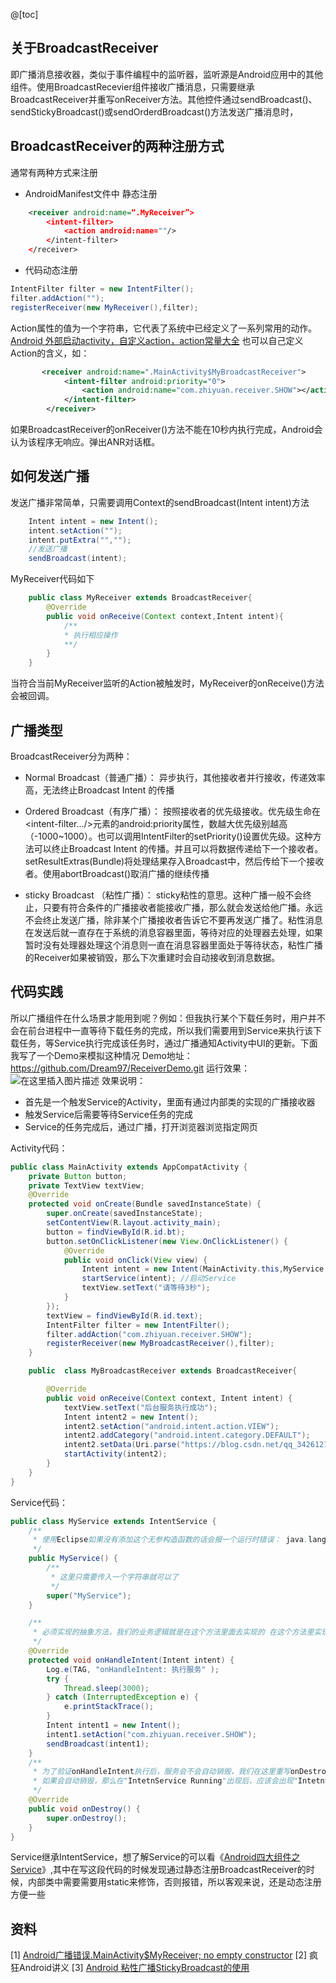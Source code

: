 ﻿@[toc]
## 关于BroadcastReceiver
即广播消息接收器，类似于事件编程中的监听器，监听源是Android应用中的其他组件。使用BroadcastRecevier组件接收广播消息，只需要继承BroadcastReceiver并重写onReceiver方法。其他控件通过sendBroadcast()、sendStickyBroadcast()或sendOrderdBroadcast()方法发送广播消息时，

## BroadcastReceiver的两种注册方式
通常有两种方式来注册

- AndroidManifest文件中 静态注册
	

```xml
	<receiver android:name=“.MyReceiver”>
		<intent-filter>
			<action android:name=""/>
		</intent-filter>
	</receiver>
```

- 代码动态注册

```JAVA
IntentFilter filter = new IntentFilter();
filter.addAction("");
registerReceiver(new MyReceiver(),filter);
```
Action属性的值为一个字符串，它代表了系统中已经定义了一系列常用的动作。
[Android 外部启动activity，自定义action，action常量大全](https://www.cnblogs.com/guop/p/5067342.html)
也可以自己定义Action的含义，如：
```xml
       <receiver android:name=".MainActivity$MyBroadcastReceiver">
            <intent-filter android:priority="0">
                <action android:name="com.zhiyuan.receiver.SHOW"></action>
            </intent-filter>
        </receiver>
```

如果BroadcastReceiver的onReceiver()方法不能在10秒内执行完成，Android会认为该程序无响应。弹出ANR对话框。

## 如何发送广播
 发送广播非常简单，只需要调用Context的sendBroadcast(Intent intent)方法
 

```java
	Intent intent = new Intent();
	intent.setAction("");
	intent.putExtra("","");
	//发送广播
	sendBroadcast(intent);
```
MyReceiver代码如下

```java
	public class MyReceiver extends BroadcastReceiver{
		@Override
		public void onReceive(Context context,Intent intent){
			/**
			* 执行相应操作
			**/
		}
	}
```
当符合当前MyReceiver监听的Action被触发时，MyReceiver的onReceive()方法会被回调。

## 广播类型
BroadcastReceiver分为两种：

- Normal Broadcast（普通广播）：
	异步执行，其他接收者并行接收，传递效率高，无法终止Broadcast Intent 的传播
- Ordered Broadcast（有序广播）：
	按照接收者的优先级接收。优先级生命在<intent-filter.../>元素的android:priority属性，数越大优先级别越高（-1000~1000）。也可以调用IntentFilter的setPriority()设置优先级。这种方法可以终止Broadcast Intent 的传播。并且可以将数据传递给下一个接收者。setResultExtras(Bundle)将处理结果存入Broadcast中，然后传给下一个接收者。使用abortBroadcast()取消广播的继续传播

- sticky Broadcast （粘性广播）：
sticky粘性的意思。这种广播一般不会终止，只要有符合条件的广播接收者能接收广播，那么就会发送给他广播。永远不会终止发送广播，除非某个广播接收者告诉它不要再发送广播了。粘性消息在发送后就一直存在于系统的消息容器里面，等待对应的处理器去处理，如果暂时没有处理器处理这个消息则一直在消息容器里面处于等待状态，粘性广播的Receiver如果被销毁，那么下次重建时会自动接收到消息数据。

## 代码实践 
所以广播组件在什么场景才能用到呢？例如：但我执行某个下载任务时，用户并不会在前台进程中一直等待下载任务的完成，所以我们需要用到Service来执行该下载任务，等Service执行完成该任务时，通过广播通知Activity中UI的更新。下面我写了一个Demo来模拟这种情况
Demo地址：https://github.com/Dream97/ReceiverDemo.git
运行效果：
![在这里插入图片描述](https://img-blog.csdn.net/20180922010357841?watermark/2/text/aHR0cHM6Ly9ibG9nLmNzZG4ubmV0L3FxXzM0MjYxMjE0/font/5a6L5L2T/fontsize/400/fill/I0JBQkFCMA==/dissolve/70)
效果说明：

- 首先是一个触发Service的Activity，里面有通过内部类的实现的广播接收器
- 触发Service后需要等待Service任务的完成
- Service的任务完成后，通过广播，打开浏览器浏览指定网页

Activity代码：

```java
public class MainActivity extends AppCompatActivity {
    private Button button;
    private TextView textView;
    @Override
    protected void onCreate(Bundle savedInstanceState) {
        super.onCreate(savedInstanceState);
        setContentView(R.layout.activity_main);
        button = findViewById(R.id.bt);
        button.setOnClickListener(new View.OnClickListener() {
            @Override
            public void onClick(View view) {
                Intent intent = new Intent(MainActivity.this,MyService.class);
                startService(intent); //启动Service
                textView.setText("请等待3秒");
            }
        });
        textView = findViewById(R.id.text);
        IntentFilter filter = new IntentFilter();
        filter.addAction("com.zhiyuan.receiver.SHOW");
        registerReceiver(new MyBroadcastReceiver(),filter);
    }

    public  class MyBroadcastReceiver extends BroadcastReceiver{

        @Override
        public void onReceive(Context context, Intent intent) {
            textView.setText("后台服务执行成功");
            Intent intent2 = new Intent();
            intent2.setAction("android.intent.action.VIEW");
            intent2.addCategory("android.intent.category.DEFAULT");
            intent2.setData(Uri.parse("https://blog.csdn.net/qq_34261214"));
            startActivity(intent2);
        }
    }
}

```
Service代码：

```java
public class MyService extends IntentService {
    /**
     * 使用Eclipse如果没有添加这个无参构造函数的话会报一个运行时错误： java.lang.InstantiationException
     */
    public MyService() {
        /**
         * 这里只需要传入一个字符串就可以了
         */
        super("MyService");
    }

    /**
     * 必须实现的抽象方法，我们的业务逻辑就是在这个方法里面去实现的 在这个方法里实现业务逻辑，我们就不用去关心ANR的问题
     */
    @Override
    protected void onHandleIntent(Intent intent) {
        Log.e(TAG, "onHandleIntent: 执行服务" );
        try {
            Thread.sleep(3000);
        } catch (InterruptedException e) {
            e.printStackTrace();
        }
        Intent intent1 = new Intent();
        intent1.setAction("com.zhiyuan.receiver.SHOW");
        sendBroadcast(intent1);
    }
    /**
     * 为了验证onHandleIntent执行后，服务会不会自动销毁，我们在这里重写onDestroy方法
     * 如果会自动销毁，那么在"IntetnService Running"出现后，应该会出现"IntetnService Stop"
     */
    @Override
    public void onDestroy() {
        super.onDestroy();
    }
}
```
Service继承IntentService，想了解Service的可以看《[Android四大组件之Service](https://blog.csdn.net/qq_34261214/article/details/82670424)》,其中在写这段代码的时候发现通过静态注册BroadcastReceiver的时候，内部类中需要需要用static来修饰，否则报错，所以客观来说，还是动态注册方便一些

## 资料
[1] [Android广播错误.MainActivity$MyReceiver; no empty constructor](https://blog.csdn.net/xzongyuan/article/details/39991509)
[2] 疯狂Android讲义
[3] [Android 粘性广播StickyBroadcast的使用](https://blog.csdn.net/u011506413/article/details/54095148?utm_source=copy )
